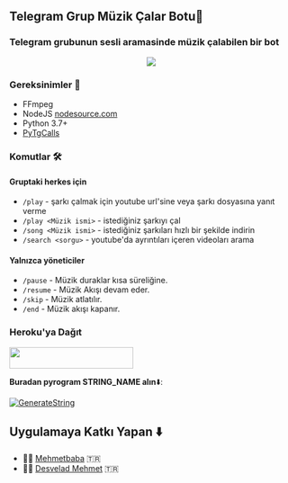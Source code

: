 <h2 align="centre">Telegram Grup Müzik Çalar Botu🎵</h2>

### Telegram grubunun sesli aramasinde müzik çalabilen bir bot

<p align="center">
  <img src="https://telegra.ph/file/210a6cf99422cdd2d2902.jpg">
</p>

<h3>Gereksinimler 📝</h3>

- FFmpeg 
- NodeJS [nodesource.com](https://nodesource.com/)
- Python 3.7+
- [PyTgCalls](https://github.com/pytgcalls/pytgcalls)

### Komutlar 🛠
#### Gruptaki herkes için 
- `/play` - şarkı çalmak için youtube url'sine veya şarkı dosyasına yanıt verme 
- `/play <Müzik ismi>` - istediğiniz şarkıyı çal 
- `/song <Müzik ismi>` - istediğiniz şarkıları hızlı bir şekilde indirin 
- `/search <sorgu>` - youtube'da ayrıntıları içeren videoları arama 

#### Yalnızca yöneticiler 
- `/pause` - Müzik duraklar kısa süreliğine.
- `/resume` - Müzik Akışı devam eder. 
- `/skip` - Müzik atlatılır. 
- `/end` - Müzik akışı kapanır. 

### Heroku'ya Dağıt</h4>

<a href="https://heroku.com/deploy?template=https://github.com/desvelad/rgmusiccccc"> <img src="https://img.shields.io/badge/Deploy%20To%20Heroku-red?style=for-the-badge&logo=heroku" width="220" height="38.45"/></a></p> 

**Buradan pyrogram STRING_NAME alın**⬇️:

[![GenerateString](https://img.shields.io/badge/repl.it-generateString-yellowgreen)](https://replit.com/@subinps/getStringName)

## Uygulamaya Katkı Yapan ⬇️

- 👨‍💻 [Mehmetbaba](https://t.me/EfsaneStar) 🇹🇷
- 👨‍💻 [Desvelad Mehmet](https://t.me/mehmett_12) 🇹🇷




